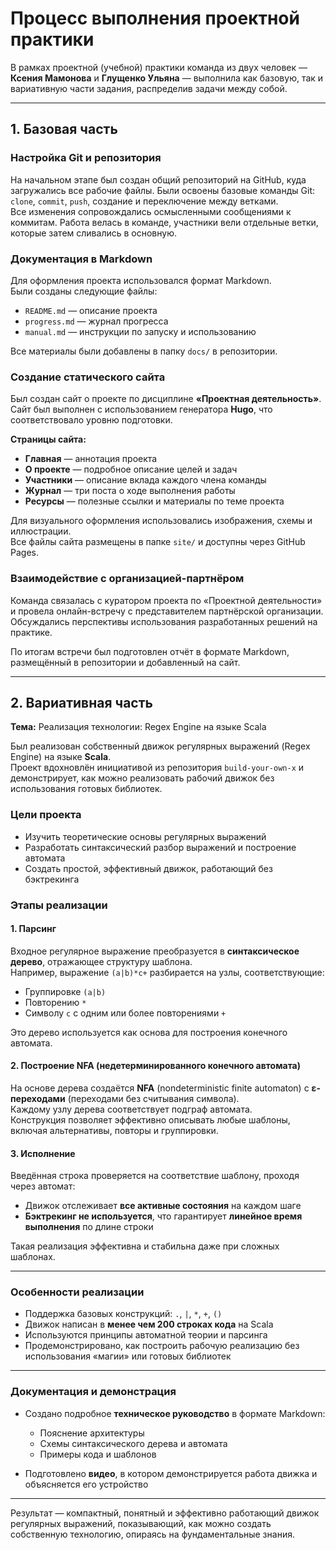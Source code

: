 # Процесс выполнения проектной практики

В рамках проектной (учебной) практики команда из двух человек — **Ксения Мамонова** и **Глущенко Ульяна** — выполнила как базовую, так и вариативную части задания, распределив задачи между собой.

---

## 1. Базовая часть

### Настройка Git и репозитория

На начальном этапе был создан общий репозиторий на GitHub, куда загружались все рабочие файлы. Были освоены базовые команды Git: `clone`, `commit`, `push`, создание и переключение между ветками.  
Все изменения сопровождались осмысленными сообщениями к коммитам. Работа велась в команде, участники вели отдельные ветки, которые затем сливались в основную.

### Документация в Markdown

Для оформления проекта использовался формат Markdown.  
Были созданы следующие файлы:

- `README.md` — описание проекта
- `progress.md` — журнал прогресса
- `manual.md` — инструкции по запуску и использованию

Все материалы были добавлены в папку `docs/` в репозитории.

### Создание статического сайта

Был создан сайт о проекте по дисциплине **«Проектная деятельность»**.  
Сайт был выполнен с использованием генератора **Hugo**, что соответствовало уровню подготовки.

**Страницы сайта:**

- **Главная** — аннотация проекта  
- **О проекте** — подробное описание целей и задач  
- **Участники** — описание вклада каждого члена команды  
- **Журнал** — три поста о ходе выполнения работы  
- **Ресурсы** — полезные ссылки и материалы по теме проекта

Для визуального оформления использовались изображения, схемы и иллюстрации.  
Все файлы сайта размещены в папке `site/` и доступны через GitHub Pages.

### Взаимодействие с организацией-партнёром

Команда связалась с куратором проекта по «Проектной деятельности» и провела онлайн-встречу с представителем партнёрской организации.  
Обсуждались перспективы использования разработанных решений на практике.

По итогам встречи был подготовлен отчёт в формате Markdown, размещённый в репозитории и добавленный на сайт.

---

## 2. Вариативная часть    
**Тема:** Реализация технологии: Regex Engine на языке Scala

Был реализован собственный движок регулярных выражений (Regex Engine) на языке **Scala**.  
Проект вдохновлён инициативой из репозитория `build-your-own-x` и демонстрирует, как можно реализовать рабочий движок без использования готовых библиотек.

### Цели проекта

- Изучить теоретические основы регулярных выражений
- Разработать синтаксический разбор выражений и построение автомата
- Создать простой, эффективный движок, работающий без бэктрекинга

### Этапы реализации

#### 1. Парсинг

Входное регулярное выражение преобразуется в **синтаксическое дерево**, отражающее структуру шаблона.  
Например, выражение `(a|b)*c+` разбирается на узлы, соответствующие:

- Группировке `(a|b)`  
- Повторению `*`  
- Символу `c` с одним или более повторениями `+`

Это дерево используется как основа для построения конечного автомата.

#### 2. Построение NFA (недетерминированного конечного автомата)

На основе дерева создаётся **NFA** (nondeterministic finite automaton) с **ε-переходами** (переходами без считывания символа).  
Каждому узлу дерева соответствует подграф автомата.  
Конструкция позволяет эффективно описывать любые шаблоны, включая альтернативы, повторы и группировки.

#### 3. Исполнение

Введённая строка проверяется на соответствие шаблону, проходя через автомат:

- Движок отслеживает **все активные состояния** на каждом шаге
- **Бэктрекинг не используется**, что гарантирует **линейное время выполнения** по длине строки

Такая реализация эффективна и стабильна даже при сложных шаблонах.

---

### Особенности реализации

- Поддержка базовых конструкций: `.`, `|`, `*`, `+`, `()`
- Движок написан в **менее чем 200 строках кода** на Scala
- Используются принципы автоматной теории и парсинга
- Продемонстрировано, как построить рабочую реализацию без использования «магии» или готовых библиотек

---

### Документация и демонстрация

- Создано подробное **техническое руководство** в формате Markdown:
  - Пояснение архитектуры
  - Схемы синтаксического дерева и автомата
  - Примеры кода и шаблонов

- Подготовлено **видео**, в котором демонстрируется работа движка и объясняется его устройство

---

Результат — компактный, понятный и эффективно работающий движок регулярных выражений, показывающий, как можно создать собственную технологию, опираясь на фундаментальные знания.
